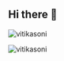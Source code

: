 ## Hi there 👋

<!---
- 📑 I'm a student from Indore, India
- 🔭 I'm currently doing my SDE internship at BlendNet
- 🌱 My GSoC projects: 
  - [Refactor and UX Updates of ColorPicker for Godot Engine](https://summerofcode.withgoogle.com/programs/2022/projects/BzqiKO7c)
  - [Import Postman API Definitions into OWASP ZAP](https://summerofcode.withgoogle.com/archive/2023/projects/OlBxaE5X)
- 📫 [My Links](https://bio.link/vitika)
- 😄 Pronouns: she/her
-->

<p><img align="center" src="https://github-readme-stats.vercel.app/api?username=vitikasoni&show_icons=true&locale=en" alt="vitikasoni" /></p>

<p><img align="center" src="https://github-readme-streak-stats.herokuapp.com/?user=vitikasoni&" alt="vitikasoni" /></p>
